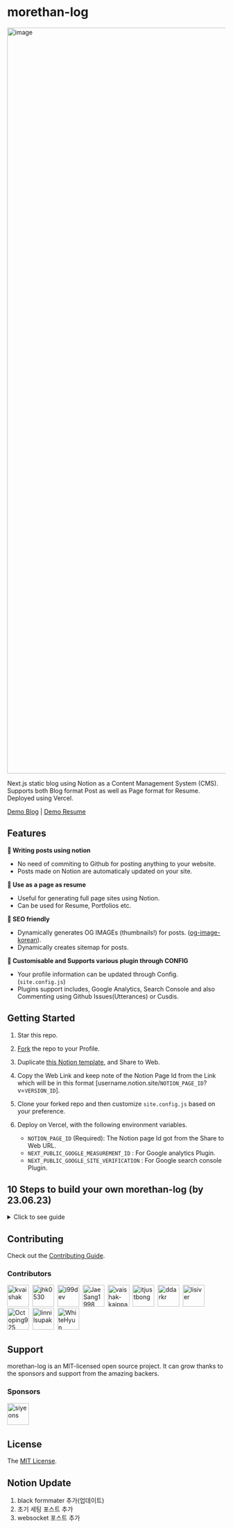 # morethan-log

<img width="1715" alt="image" src="https://user-images.githubusercontent.com/72514247/209824600-ca9c8acc-6d2d-4041-9931-43e34b8a9a5f.png">

Next.js static blog using Notion as a Content Management System (CMS). Supports both Blog format Post as well as Page format for Resume. Deployed using Vercel.

[Demo Blog](https://morethan-log.vercel.app) | [Demo Resume](https://morethan-log.vercel.app/resume)

## Features

**📒 Writing posts using notion**

- No need of commiting to Github for posting anything to your website.
- Posts made on Notion are automaticaly updated on your site.

**📄 Use as a page as resume**

- Useful for generating full page sites using Notion.
- Can be used for Resume, Portfolios etc.

**👀 SEO friendly**

- Dynamically generates OG IMAGEs (thumbnails!) for posts. ([og-image-korean](https://github.com/morethanmin/og-image-korean)).
- Dynamically creates sitemap for posts.

**🤖 Customisable and Supports various plugin through CONFIG**

- Your profile information can be updated through Config. (`site.config.js`)
- Plugins support includes, Google Analytics, Search Console and also Commenting using Github Issues(Utterances) or Cusdis.

## Getting Started

1. Star this repo.
2. [Fork](https://github.com/morethanmin/morethan-log/fork) the repo to your Profile.
3. Duplicate [this Notion template](https://quasar-season-ed5.notion.site/12c38b5f459d4eb9a759f92fba6cea36?v=2e7962408e3842b2a1a801bf3546edda), and Share to Web.
4. Copy the Web Link and keep note of the Notion Page Id from the Link which will be in this format [username.notion.site/`NOTION_PAGE_ID`?v=`VERSION_ID`].
5. Clone your forked repo and then customize `site.config.js` based on your preference.
6. Deploy on Vercel, with the following environment variables.

   - `NOTION_PAGE_ID` (Required): The Notion page Id got from the Share to Web URL.
   - `NEXT_PUBLIC_GOOGLE_MEASUREMENT_ID` : For Google analytics Plugin.
   - `NEXT_PUBLIC_GOOGLE_SITE_VERIFICATION` : For Google search console Plugin.

## 10 Steps to build your own morethan-log (by 23.06.23)

<details>
   <summary> Click to see guide </summary>
   
   0. Prepare Notion, Vercel account.

   1. ⭐ `Star` and `Fork` this repo.
   <img src='https://github.com/jhk0530/morethan-log/assets/6457691/b0421776-2bfe-42bc-ae31-d90206fd5789' width = '500'>
   <img src='https://github.com/jhk0530/morethan-log/assets/6457691/185a8e4c-4ae2-4a38-b6f4-dc2a06a45c28' width = '500'>

   2. As you `click` the [Notion template](https://quasar-season-ed5.notion.site/12c38b5f459d4eb9a759f92fba6cea36?v=2e7962408e3842b2a1a801bf3546edda), you will see this notion page in your browser. Click `Duplicate` button(복제 in image) in right top.
   <img src='https://github.com/jhk0530/morethan-log/assets/6457691/a5375429-28f0-4bba-a355-0d391cad58db' width = '500'>

   3. And you will see `notion page in notion app` in your account.
   <img src='https://github.com/jhk0530/morethan-log/assets/6457691/09af5533-43d9-48e5-95eb-dcac84c97c1f' width = '500'>

   4. Click `Share` and `Publish` in right top, and check web link. (Copy web link)
   <img src='https://github.com/jhk0530/morethan-log/assets/6457691/886fe4a2-79ca-4dbc-b1e1-93984e7e3f44' width = '500'>
   
   5. `Modify` **site.config.js** file in **your** forked repo.
   > 💡 NOTE. I changed **2 RED PART**
   <img src='https://github.com/jhk0530/morethan-log/assets/6457691/3d9c0da5-92bc-4372-8752-7bfc810b4986' width = '500'>

   6. Move and `login` to vercel.
   <img src='https://github.com/jhk0530/morethan-log/assets/6457691/07742ad0-4766-43b0-9ebd-5311f9711bc2' width = '500'>

   7. `Build` new project using **Add New...**
   <img src='https://github.com/jhk0530/morethan-log/assets/6457691/517d46be-c9bf-4181-aaa5-e9bd2fcdc822' width = '500'>

   8. `Import` **your forked morethan-log repository**
   <img src='https://github.com/jhk0530/morethan-log/assets/6457691/07742ad0-4766-43b0-9ebd-5311f9711bc2' width = '500'>

   9. `Add` **Environment variabes** to vercel project
   <img src='https://github.com/jhk0530/morethan-log/assets/6457691/703b50a3-3a90-4915-ab73-1baca4c285f8' width = '500'>

   10. `Wait` for the deployment to complete. After the deployment is successful, you should see an image like the one below.
   <img src='https://github.com/jhk0530/morethan-log/assets/6457691/a7d72caa-4354-4f81-9577-c773faeed7c6' width = '500'>

   🥳 Congratulations. Now check out your blog
   
   <img src='https://github.com/jhk0530/morethan-log/assets/6457691/3876a273-a270-47ef-a2ad-663519d9e537' width = '500'>

</details>


## Contributing

Check out the [Contributing Guide](.github/CONTRIBUTING.md).

### Contributors

<!--
Contributors template:
<a href="https://github.com/{username}"><img src="{src}" width="50px" alt="{username}" /></a>&nbsp;&nbsp;
-->

<p>
<a href="https://github.com/kvaishak"><img src="https://avatars.githubusercontent.com/u/25531121?v=4" width="50px" alt="kvaishak" /></a>&nbsp;&nbsp;<a href="https://github.com/jhk0530"><img src="https://avatars.githubusercontent.com/u/6457691?s=120&v=4" width="50px" alt="jhk0530" /></a>&nbsp;&nbsp;<a href="https://github.com/i99dev"><img src="https://avatars.githubusercontent.com/u/10709888?s=120&v=4" width="50px" alt="i99dev" /></a>&nbsp;&nbsp;<a href="https://github.com/JaeSang1998"><img src="https://avatars.githubusercontent.com/u/58258782?s=120&v=4" width="50px" alt="JaeSang1998" /></a>&nbsp;&nbsp;<a href="https://github.com/vaishak-kaippanchery-liqid"><img src="https://avatars.githubusercontent.com/u/93523060?s=120&v=4" width="50px" alt="vaishak-kaippanchery-liqid" /></a>&nbsp;&nbsp;<a href="https://github.com/itjustbong"><img src="https://avatars.githubusercontent.com/u/29947261?v=4" width="50px" alt="itjustbong" /></a>&nbsp;&nbsp;<a href="https://github.com/ddarkr"><img src="https://avatars.githubusercontent.com/u/6638675?v=4" width="50px" alt="ddarkr" /></a>&nbsp;&nbsp;<a href="https://github.com/lisiver"><img src="https://avatars.githubusercontent.com/u/46680792?v=4" width="50px" alt="lisiver" /></a>&nbsp;&nbsp;<a href="https://github.com/Octoping925"><img src="https://avatars.githubusercontent.com/u/53991994?v=4" width="50px" alt="Octoping925" /></a>&nbsp;&nbsp;<a href="https://github.com/linnilsupak"><img src="https://avatars.githubusercontent.com/u/39083566?v=4" width="50px" alt="linnilsupak" /></a>&nbsp;&nbsp;<a href="https://github.com/WhiteHyun"><img src="https://avatars.githubusercontent.com/u/57972338?v=4" width="50px" alt="WhiteHyun" /></a>&nbsp;&nbsp;
</p>

## Support

morethan-log is an MIT-licensed open source project. It can grow thanks to the sponsors and support from the amazing backers.

### Sponsors

<!--
Sponsors template:
<a href="https://github.com/{uesrname}"><img src="{src}" width="50px" alt="{username}" /></a>&nbsp;&nbsp;
-->

<p>
<a href="https://github.com/siyeons"><img src="https://avatars.githubusercontent.com/u/35549653?v=4" width="50px" alt="siyeons" /></a>&nbsp;&nbsp;
</p>

## License

The [MIT License](LICENSE).

## Notion Update
1. black formmater 추가(업데이트)
2. 초기 세팅 포스트 추가
3. websocket 포스트 추가
